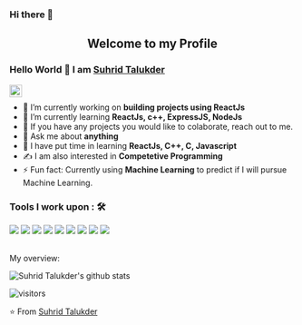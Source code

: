 ### Hi there 👋
<p align="center">
 <h2 align="center">Welcome to my Profile</h2>
</p>

### Hello World 👋 I am [Suhrid Talukder](https://github.com/Suhrid-Talukder333)

<a href="https://www.linkedin.com/in/suhrid-talukder-580a891a5/">
  <img align="left" alt="SuhridTalukder LinkedIn" width="22px" src="https://cdn.worldvectorlogo.com/logos/linkedin-icon-2.svg" />
</a>

<div>
  
<br />
<p>

- 🔭 I’m currently working on **building projects using ReactJs**
- 🌱 I’m currently learning **ReactJs, c++, ExpressJS, NodeJs**
- 👯 If you have any projects you would like to colaborate, reach out to me.
- 💬 Ask me about **anything**
- 💬 I have put time in learning **ReactJs, C++, C, Javascript**
- :writing_hand: I am also interested in **Competetive Programming**
- ⚡ Fun fact: Currently using **Machine Learning** to predict if I will pursue Machine Learning.

</h4>
</div>

  ### Tools I work upon : 🛠
<div> 
<img src="https://img.shields.io/badge/c++%20-%2300599C.svg?&style=for-the-badge&logo=c%2B%2B&logoColor=white">   <img src="https://img.shields.io/badge/python%20-%2314354C.svg?&style=for-the-badge&logo=python&logoColor=white">   <img src="https://img.shields.io/badge/javascript%20-%23323330.svg?&style=for-the-badge&logo=javascript&logoColor=%23F7DF1E">   <img src="https://img.shields.io/badge/html5%20-%23E34F26.svg?&style=for-the-badge&logo=html5&logoColor=white">   <img src="https://img.shields.io/badge/css3%20-%231572B6.svg?&style=for-the-badge&logo=css3&logoColor=white">   <img src="https://img.shields.io/badge/react%20-%2320232a.svg?&style=for-the-badge&logo=react&logoColor=%2361DAFB">   <img src="https://img.shields.io/badge/bootstrap%20-%23563D7C.svg?&style=for-the-badge&logo=bootstrap&logoColor=white">   <img src="https://img.shields.io/badge/git%20-%23F05033.svg?&style=for-the-badge&logo=git&logoColor=white"/>   <img src="http://img.shields.io/badge/-VS%20Code-000000?style=for-the-badge&logo=Visual-studio-code&logoColor=blue">
</div>

<br />

<div><p>My overview: </p></div>

![Suhrid Talukder's github stats](https://github-readme-stats.vercel.app/api?username=Suhrid-Talukder333&show_icons=true)
<br />

<!-- Optional Visitors badge: -->
![visitors](https://visitor-badge.laobi.icu/badge?page_id=Suhrid-Talukder333.Suhrid-Talukder333)

⭐️ From [Suhrid Talukder](https://github.com/Suhrid-Talukder333/Suhrid-Talukder333) 

<br />
